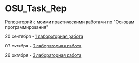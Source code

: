 # OSU_Task_Rep
Репозиторий с моими практическими работами по "Основам программирования"

20 сентября - [1 лабораторная работа](https://github.com/kartavkun/OSU_Task_Rep/tree/main/1_practice)

03 октября - [2 лабораторная работа](https://github.com/kartavkun/OSU_Task_Rep/tree/main/2_practice)

26 октября - [3 лабораторная работа](https://github.com/kartavkun/OSU_Task_Rep/tree/main/3_practice)